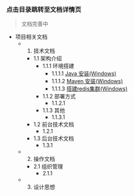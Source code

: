 ### 点击目录跳转至文档详情页

> 文档完善中

- 项目相关文档
    - 1. 技术文档
        - 1.1 架构介绍
            - 1.1.1 环境搭建
                - 1.1.1.1 [Java 安装(Windows)](https://mp.weixin.qq.com/s/d_--BpK6K8a43tYq9aGJsA)
                - 1.1.1.2 [Maven 安装(Windows)](https://mp.weixin.qq.com/s/1SOkIwoIYIx1j93NmJMQRg)
                - 1.1.1.3 [搭建redis集群(Windows)](https://mp.weixin.qq.com/s/bKAJpFK4YXMJ7d0i6lXeGg)
            - 1.1.2 部署方式
                - 1.1.2.1
            - 1.1.3 其他
                - 1.1.3.1 
        - 1.2 前台技术文档
            - 1.2.1 
        - 1.3 后台技术文档
            - 1.3.1 
    - 2. 操作文档
        - 2.1 组织管理
            - 2.1.1 
    - 3. 设计思想